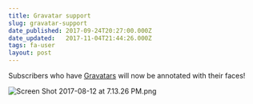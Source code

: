 ```yaml
---
title: Gravatar support
slug: gravatar-support
date_published: 2017-09-24T20:27:00.000Z
date_updated:   2017-11-04T21:44:26.000Z
tags: fa-user
layout: post
---
```


<p>Subscribers who have <a href="https://gravatar.com">Gravatars</a> will now be annotated with their faces!</p>
<p><img src="https://cloud.headwayapp.co/changelogs_images/images/big/000/006/437-deaa5b81410512602cb550c6ad114d732ee79456.png" alt="Screen Shot 2017-08-12 at 7.13.26 PM.png"></p>

